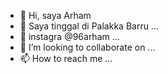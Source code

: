 - 👋 Hi, saya Arham
- 👀 Saya tinggal di Palakka Barru ...
- 🌱 instagra @96arham ...
- 💞️ I’m looking to collaborate on ...
- 📫 How to reach me ...

<!---
Arham896/Arham896 is a ✨ special ✨ repository because its `README.md` (this file) appears on your GitHub profile.
You can click the Preview link to take a look at your changes.
--->
